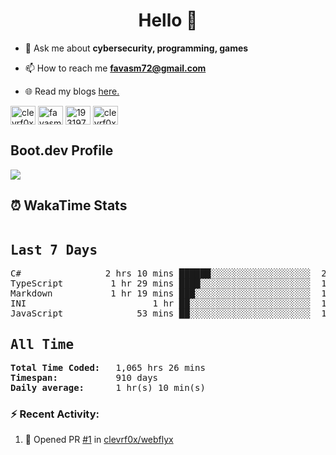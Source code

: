 <h1 align="center">Hello 👋 </h1>

- 💬 Ask me about **cybersecurity, programming, games**

- 📫 How to reach me **favasm72@gmail.com**

- 🌐 Read my blogs <a href="https://favas.dev" target="_blank"> here.</a>

<p align="left">
<a href="https://twitter.com/clevrf0x" target="blank"><img align="center" src="https://raw.githubusercontent.com/rahuldkjain/github-profile-readme-generator/master/src/images/icons/Social/twitter.svg" alt="clevrf0x" height="30" width="40" /></a>
<a href="https://linkedin.com/in/favasm72" target="blank"><img align="center" src="https://raw.githubusercontent.com/rahuldkjain/github-profile-readme-generator/master/src/images/icons/Social/linked-in-alt.svg" alt="favasm72" height="30" width="40" /></a>
<a href="https://stackoverflow.com/users/19319778" target="blank"><img align="center" src="https://raw.githubusercontent.com/rahuldkjain/github-profile-readme-generator/master/src/images/icons/Social/stack-overflow.svg" alt="19319778" height="30" width="40" /></a>
<a href="https://instagram.com/clevrf0x" target="blank"><img align="center" src="https://raw.githubusercontent.com/rahuldkjain/github-profile-readme-generator/master/src/images/icons/Social/instagram.svg" alt="clevrf0x" height="30" width="40" /></a>
</p>

<!-- <hr> -->
<h2>Boot.dev Profile</h2>

<p align="left">
  <img src="https://api.boot.dev/v1/users/public/36e41abf-04b9-4b3b-b378-8a28f3755669/thumbnail" >
</p>
<!-- <hr> -->
<h2>⏰ WakaTime Stats</h2> 
<!--WakaTime-Start-->
<pre><h2>Last 7 Days</h2>C#                2 hrs 10 mins ██████░░░░░░░░░░░░░░░░░░░  24.35 %</br>TypeScript         1 hr 29 mins ████░░░░░░░░░░░░░░░░░░░░░  16.71 %</br>Markdown           1 hr 19 mins ███░░░░░░░░░░░░░░░░░░░░░░  14.91 %</br>INI                        1 hr ██░░░░░░░░░░░░░░░░░░░░░░░  11.32 %</br>JavaScript              53 mins ██░░░░░░░░░░░░░░░░░░░░░░░  10.04 %</br><h2>All Time</h2><strong>Total Time Coded:   </strong>1,065 hrs 26 mins</br><strong>Timespan:           </strong>910 days</br><strong>Daily average:      </strong>1 hr(s) 10 min(s)</pre>
<!--WakaTime-End-->

<!--START_SECTION:waka-->
<!--END_SECTION:waka-->


### :zap: Recent Activity:

<!--START_SECTION:activity-->
1. 💪 Opened PR [#1](undefined) in [clevrf0x/webflyx](https://github.com/clevrf0x/webflyx)
<!--END_SECTION:activity-->

